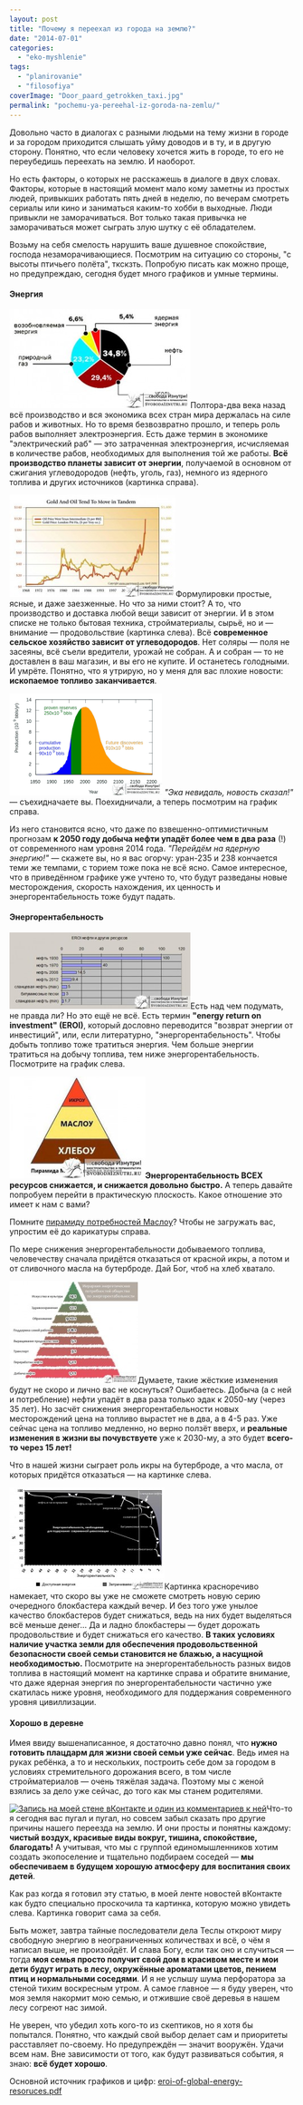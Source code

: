 ```yaml
---
layout: post
title: "Почему я переехал из города на землю?"
date: "2014-07-01"
categories: 
  - "eko-myshlenie"
tags: 
  - "planirovanie"
  - "filosofiya"
coverImage: "Door_paard_getrokken_taxi.jpg"
permalink: "pochemu-ya-pereehal-iz-goroda-na-zemlu/"
---
```


Довольно часто в диалогах с разными людьми на тему жизни в городе и за городом приходится слышать уйму доводов и в ту, и в другую сторону. Понятно, что если человеку хочется жить в городе, то его не переубедишь переехать на землю. И наоборот.

Но есть факторы, о которых не расскажешь в диалоге в двух словах. Факторы, которые в настоящий момент мало кому заметны из простых людей, привыкших работать пять дней в неделю, по вечерам смотреть сериалы или кино и заниматься каким-то хобби в выходные. Люди привыкли не заморачиваться. Вот только такая привычка не заморачиваться может сыграть злую шутку с её обладателем.

Возьму на себя смелость нарушить ваше душевное спокойствие, господа незаморачивающиеся. Посмотрим на ситуацию со стороны, "с высоты птичьего полёта", ткскзть. Попробую писать как можно проще, но предупреждаю, сегодня будет много графиков и умные термины.

<!-- READMORE -->

#### Энергия

[![Распределение источников энергии на 2014 год](images/energia-320x174.jpg)](/wp-content/uploads/energia.jpg)Полтора-два века назад всё производство и вся экономика всех стран мира держалась на силе рабов и животных. Но то время безвозвратно прошло, и теперь роль рабов выполняет электроэнергия. Есть даже термин в экономике "электрический раб" — это затраченная электроэнергия, исчисляемая в количестве рабов, необходимых для выполнения той же работы. **Всё производство планеты зависит от энергии**, получаемой в основном от сжигания углеводородов (нефть, уголь, газ), немного из ядерного топлива и других источников (картинка справа).

[![Зависимость цен на золото от цен на нефть. Такая же закономерность и для продуктов с/х отрасли, и вообще практически любой вещи в современном мире. Обратите внимание на экспоненциальный рост в последнее время](images/Gold+Oil-294x180.jpg)](/wp-content/uploads/Gold+Oil.jpg)Формулировки простые, ясные, и даже заезженные. Но что за ними стоит? А то, что производство и доставка любой вещи зависит от энергии. И в этом списке не только бытовая техника, стройматериалы, сырьё, но и — внимание — продовольствие (картинка слева). Всё **современное сельское хозяйство зависит от углеводородов**. Нет соляры — поля не засеяны, всё съели вредители, урожай не собран. А и собран — то не доставлен в ваш магазин, и вы его не купите. И останетесь голодными. И умрёте. Понятно, что я утрирую, но у меня для вас плохие новости: **ископаемое топливо заканчивается**.

[![Мировая добыча нефти. Оптимистический прогноз](images/Запасы-270x180.png)](/wp-content/uploads/Запасы.png) _"Эка невидаль, новость сказал!"_ — съехидначаете вы. Поехидничали, а теперь посмотрим на график справа.

Из него становится ясно, что даже по взвешенно-оптимистичным прогнозам **к 2050 году добыча нефти упадёт более чем в два раза** (!) от современного нам уровня 2014 года. _"Перейдём на ядерную энергию!"_ — скажете вы, но я вас огорчу: уран-235 и 238 кончается теми же темпами, с торием тоже пока не всё ясно. Самое интересное, что в приведённом графике уже учтено то, что будут разведаны новые месторождения, скорость нахождения, их ценность и энергорентабельность тоже будут падать.

#### Энергорентабельность

[![Соотношение энергии, затраченной на добычу к доступной к использованию](images/Eroi-320x135.jpg)](/wp-content/uploads/Eroi.jpg)Есть над чем подумать, не правда ли? Но это ещё не всё. Есть термин **"energy return on investment" (EROI)**, который дословно переводится "возврат энергии от инвестиций", или, если литературно, "энергорентабельность". Чтобы добыть топливо тоже тратиться энергия. Чем больше энергии тратиться на добычу топлива, тем ниже энергорентабельность. Посмотрите на график слева.

[![Пирамида Маслоу, первая версия](images/maslow-240x180.jpg)](/wp-content/uploads/maslow.jpg)**Энергорентабельность ВСЕХ ресурсов снижается, и снижается довольно быстро.** А теперь давайте попробуем перейти в практическую плоскость. Какое отношение это имеет к нам с вами?

Помните [пирамиду потребностей Маслоу](http://ru.wikipedia.org/wiki/%D0%9F%D0%B8%D1%80%D0%B0%D0%BC%D0%B8%D0%B4%D0%B0_%D0%BF%D0%BE%D1%82%D1%80%D0%B5%D0%B1%D0%BD%D0%BE%D1%81%D1%82%D0%B5%D0%B9_%D0%BF%D0%BE_%D0%9C%D0%B0%D1%81%D0%BB%D0%BE%D1%83)? Чтобы не загружать вас, упростим её до карикатуры справа.

По мере снижения энергорентабельности добываемого топлива, человечеству сначала придётся отказаться от красной икры, а потом и от сливочного масла на бутерброде. Дай Бог, чтоб на хлеб хватало.

[![Чем ниже энергорентабельность добываемого топлива, тем от больших благ придётся отказываться](images/Иерархия-227x180.jpg)](/wp-content/uploads/Иерархия.jpg)Думаете, такие жёсткие изменения будут не скоро и лично вас не коснуться? Ошибаетесь. Добыча (а с ней и потребление) нефти упадёт в два раза только эдак к 2050-му (через 35 лет). Но засчёт снижения энергорентабельности новых месторождений цена на топливо вырастет не в два, а в 4-5 раз. Уже сейчас цена на топливо медленно, но верно ползёт вверх, и **реальные изменения в жизни вы почувствуете** уже к 2030-му, а это будет **всего-то через 15 лет!**

Что в нашей жизни сыграет роль икры на бутерброде, а что масла, от которых придётся отказаться — на картинке слева.

[![Энергорентабельность разных видов топлива в настоящий момент. Обратите внимание, что даже ядерная энергия по энергорентабельности частично скатилась ниже уровня, необходимого для поддержания современного уровня цивиллизации](images/cliff-energy-274x180.jpg)](/wp-content/uploads/cliff-energy.jpg)Картинка красноречиво намекает, что скоро вы уже не сможете смотреть новую серию очередного блокбастера каждый вечер. И без того уже унылое качество блокбастеров будет снижаться, ведь на них будет выделяться всё меньше денег... Да и ладно блокбастеры — будет дорожать продовольствие и будет снижаться его качество. **В таких условиях наличие участка земли для обеспечения продовольственной безопасности своей семьи становится не блажью, а насущной необходимостью.** Посмотрите на энергорентабельность разных видов топлива в настоящий момент на картинке справа и обратите внимание, что даже ядерная энергия по энергорентабельности частично уже скатилась ниже уровня, необходимого для поддержания современного уровня цивиллизации.

#### Хорошо в деревне

Имея ввиду вышенаписанное, я достаточно давно понял, что **нужно готовить плацдарм для жизни своей семьи уже сейчас**. Ведь имея на руках ребёнка, а то и нескольких, построить себе дом за городом в условиях стремительного дорожания всего, в том числе стройматериалов — очень тяжёлая задача. Поэтому мы с женой взялись за дело уже сейчас, до того как мы станем родителями.

[![Запись на моей стене вКонтакте и один из комментариев к ней](images/Помойка-дети-215x180.jpg)](/wp-content/uploads/Помойка-дети.jpg)Что-то я сегодня вас пугал и пугал, но совсем забыл сказать про другие причины нашего переезда на землю. И они просты и понятны каждому: **чистый воздух, красивые виды вокруг, тишина, спокойствие, благодать!** А учитывая, что мы с группой единомышленников хотим создать экопоселение и тщательно подбираем соседей — **мы обеспечиваем в будущем хорошую атмосферу для воспитания своих детей**.

Как раз когда я готовил эту статью, в моей ленте новостей вКонтакте как будто специально проскочила та картинка, которую можно увидеть слева. Картинка говорит сама за себя.

Быть может, завтра тайные последователи дела Теслы откроют миру свободную энергию в неограниченных количествах и всё, о чём я написал выше, не произойдёт. И слава Богу, если так оно и случиться — тогда **моя семья просто получит свой дом в красивом месте и мои дети будут играть в лесу, окружённые ароматами цветов, пением птиц и нормальными соседями**. И я не услышу шума перфоратора за стеной тихим воскресным утром. А самое главное — я буду уверен, что моя земля накормит мою семью, и отжившие своё деревья в нашем лесу согреют нас зимой.

Не уверен, что убедил хоть кого-то из скептиков, но я хотя бы попытался. Понятно, что каждый свой выбор делает сам и приоритеты расставляет по-своему. Но предупреждён — значит вооружён. Удачи всем нам. Вне зависимости от того, как будут развиваться события, я знаю: **всё будет хорошо**.

Основной источник графиков и цифр: [eroi-of-global-energy-resoruces.pdf](/wp-content/uploads/eroi-of-global-energy-resoruces.pdf)
